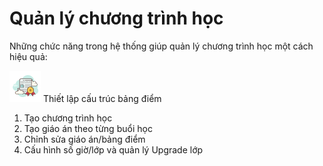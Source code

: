 # Quản lý chương trình học

Những chức năng trong hệ thống giúp quản lý chương trình học một cách hiệu quả:

![](../../.gitbook/assets/icons8-winner-document-50.png) Thiết lập cấu trúc bảng điểm

1. Tạo chương trình học
2. Tạo giáo án theo từng buổi học
3. Chỉnh sửa giáo án/bảng điểm
4. Cấu hình số giờ/lớp và quản lý Upgrade lớp


